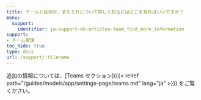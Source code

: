 ```yaml
---
title: チームとは何か、またそれについて詳しく知るにはどこを見ればいいですか？
menu:
  support:
    identifier: ja-support-kb-articles-team_find_more_information
support:
- チーム管理
toc_hide: true
type: docs
url: /support/:filename
---
```


追加の情報については、[Teams セクション]({{< relref path="/guides/models/app/settings-page/teams.md" lang="ja" >}}) をご覧ください。